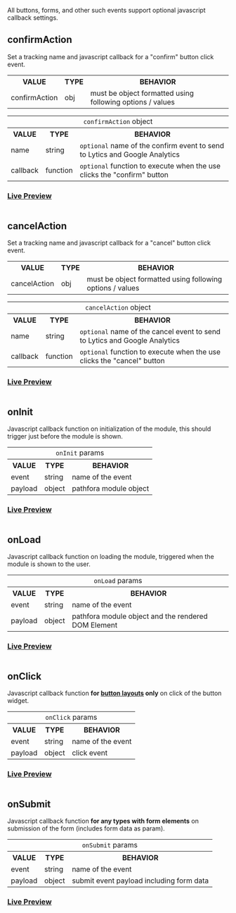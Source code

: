 All buttons, forms, and other such events support optional javascript callback settings.

## confirmAction
Set a tracking name and javascript callback for a "confirm" button click event.

<table>
  <tr>
    <th>VALUE</th>
    <th>TYPE</th>
    <th>BEHAVIOR</th>
  </tr>
  <tr>
    <td>confirmAction</td>
    <td>obj</td>
    <td>must be object formatted using following options / values</td>
  </tr>
</table>

<table>
  <tr>
    <td colspan="3" align="center"><code>confirmAction</code> object</td>
  </tr>
  <tr>
    <th>VALUE</th>
    <th>TYPE</th>
    <th>BEHAVIOR</th>
  </tr>
  <tr>
    <td> name </td>
    <td>string</td>
    <td><code>optional</code> name of the confirm event to send to Lytics and Google Analytics</td>
  </tr>
  <tr>
    <td> callback </td>
    <td>function</td>
    <td><code>optional</code> function to execute when the use clicks the "confirm" button</td>
  </tr>
</table>

### [Live Preview](../../examples/preview/callbacks/confirmAction.html)

<pre data-src="../../examples/src/callbacks/confirmAction.js"></pre>

## cancelAction
Set a tracking name and javascript callback for a "cancel" button click event.

<table>
  <tr>
    <th>VALUE</th>
    <th>TYPE</th>
    <th>BEHAVIOR</th>
  </tr>
  <tr>
    <td>cancelAction</td>
    <td>obj</td>
    <td>must be object formatted using following options / values</td>
  </tr>
</table>

<table>
  <tr>
    <td colspan="3" align="center"><code>cancelAction</code> object</td>
  </tr>
  <tr>
    <th>VALUE</th>
    <th>TYPE</th>
    <th>BEHAVIOR</th>
  </tr>
  <tr>
    <td> name </td>
    <td>string</td>
    <td><code>optional</code> name of the cancel event to send to Lytics and Google Analytics</td>
  </tr>
  <tr>
    <td> callback </td>
    <td>function</td>
    <td><code>optional</code> function to execute when the use clicks the "cancel" button</td>
  </tr>
</table>

### [Live Preview](../../examples/preview/callbacks/cancelAction.html)

<pre data-src="../../examples/src/callbacks/cancelAction.js"></pre>

## onInit
Javascript callback function on initialization of the module, this should trigger just before the module is shown.

<table>
  <tr>
    <td colspan="3" align="center"><code>onInit</code> params</td>
  </tr>
  <tr>
    <th>VALUE</th>
    <th>TYPE</th>
    <th>BEHAVIOR</th>
  </tr>
  <tr>
    <td> event </td>
    <td>string</td>
    <td>name of the event</td>
  </tr>
  <tr>
    <td> payload </td>
    <td>object</td>
    <td>pathfora module object</td>
  </tr>
</table>

### [Live Preview](../../examples/preview/callbacks/onInit.html)

<pre data-src="../../examples/src/callbacks/onInit.js"></pre>


## onLoad
Javascript callback function on loading the module, triggered when the module is shown to the user.

<table>
  <tr>
    <td colspan="3" align="center"><code>onLoad</code> params</td>
  </tr>
  <tr>
    <th>VALUE</th>
    <th>TYPE</th>
    <th>BEHAVIOR</th>
  </tr>
  <tr>
    <td> event </td>
    <td>string</td>
    <td>name of the event</td>
  </tr>
  <tr>
    <td> payload </td>
    <td>object</td>
    <td>pathfora module object and the rendered DOM Element</td>
  </tr>
</table>


### [Live Preview](../../examples/preview/callbacks/onLoad.html)

<pre data-src="../../examples/src/callbacks/onLoad.js"></pre>


## onClick
Javascript callback function **for [button layouts](/layouts/button.md) only** on click of the button widget.

<table>
  <tr>
    <td colspan="3" align="center"><code>onClick</code> params</td>
  </tr>
  <tr>
    <th>VALUE</th>
    <th>TYPE</th>
    <th>BEHAVIOR</th>
  </tr>
  <tr>
    <td> event </td>
    <td>string</td>
    <td>name of the event</td>
  </tr>
  <tr>
    <td> payload </td>
    <td>object</td>
    <td>click event</td>
  </tr>
</table>

### [Live Preview](../../examples/preview/callbacks/onClick.html)

<pre data-src="../../examples/src/callbacks/onClick.js"></pre>

## onSubmit
Javascript callback function **for any types with form elements** on submission of the form (includes form data as param).

<table>
  <tr>
    <td colspan="3" align="center"><code>onSubmit</code> params</td>
  </tr>
  <tr>
    <th>VALUE</th>
    <th>TYPE</th>
    <th>BEHAVIOR</th>
  </tr>
  <tr>
    <td> event </td>
    <td>string</td>
    <td>name of the event</td>
  </tr>
  <tr>
    <td> payload </td>
    <td>object</td>
    <td>submit event payload including form data</td>
  </tr>
</table>

### [Live Preview](../../examples/preview/callbacks/onSubmit.html)

<pre data-src="../../examples/src/callbacks/onSubmit.js"></pre>